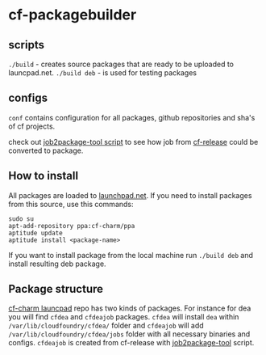 cf-packagebuilder
=================

scripts
---

`./build` - creates source packages that are ready to be uploaded to launcpad.net.
`./build deb` - is used for testing packages

configs
---
`conf` contains configuration for all packages, github repositories and sha's of cf projects. 

check out [job2package-tool script](https://github.com/Altoros/cf-job2package-tool/blob/master/build.rb) to see how job from [cf-release](https://github.com/cloudfoundry/cf-release) could be converted to package.


How to install
---
All packages are loaded to [launchpad.net](https://launchpad.net/~cf-charm). If you need to install packages from this source, use this commands:
```
sudo su
apt-add-repository ppa:cf-charm/ppa 
aptitude update
aptitude install <package-name>
```
If you want to install package from the local machine run `./build deb` and install resulting deb package.


Package structure 
---

[cf-charm launcpad](https://launchpad.net/~cf-charm/+archive/ppa/+packages) repo has two kinds of packages. For instance for dea you will find `cfdea` and `cfdeajob` packages. `cfdea` will install `dea` within `/var/lib/cloudfoundry/cfdea/` folder and `cfdeajob` will add `/var/lib/cloudfoundry/cfdea/jobs` folder with all necessary binaries and configs. `cfdeajob` is created from cf-release with [job2package-tool](https://github.com/Altoros/cf-job2package-tool/blob/master/build.rb) script.


